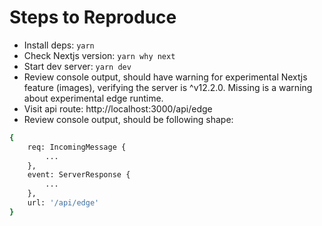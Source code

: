 # Steps to Reproduce

- Install deps: `yarn`
- Check Nextjs version: `yarn why next`
- Start dev server: `yarn dev`
- Review console output, should have warning for experimental Nextjs feature (images), verifying the server is ^v12.2.0. Missing is a warning about experimental edge runtime.
- Visit api route: http://localhost:3000/api/edge
- Review console output, should be following shape:

```bash
{
    req: IncomingMessage {
        ...
    },
    event: ServerResponse {
        ...
    },
    url: '/api/edge'
}
```
